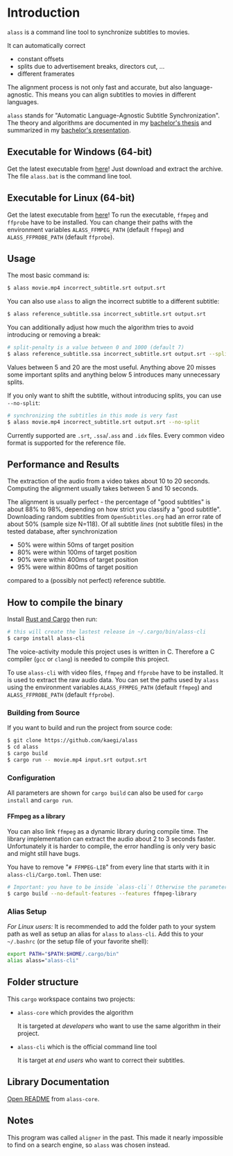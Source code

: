# Introduction

`alass` is a command line tool to synchronize subtitles to movies.

It can automatically correct

 - constant offsets
 - splits due to advertisement breaks, directors cut, ...
 - different framerates

The alignment process is not only fast and
accurate, but also language-agnostic. This means
you can align subtitles to movies in different
languages.

`alass` stands for  "Automatic Language-Agnostic Subtitle Synchronization". The theory and algorithms
are documented in my [bachelor's thesis](documentation/thesis.pdf)
and summarized in my [bachelor's presentation](documentation/slides.pdf).


## Executable for Windows (64-bit)

Get the latest executable from [here](https://github.com/kaegi/alass/releases)! Just download and extract the archive. The file `alass.bat` is the command line tool.

## Executable for Linux (64-bit)

Get the latest executable from [here](https://github.com/kaegi/alass/releases)! To run the executable, `ffmpeg` and
`ffprobe` have to be installed.
You can change their paths with the environment variables
`ALASS_FFMPEG_PATH` (default `ffmpeg`) and `ALASS_FFPROBE_PATH` (default `ffprobe`). 

## Usage

The most basic command is:

```bash
$ alass movie.mp4 incorrect_subtitle.srt output.srt
```

You can also use `alass` to align the incorrect subtitle to a different subtitle:

```bash
$ alass reference_subtitle.ssa incorrect_subtitle.srt output.srt
```

You can additionally adjust how much the algorithm tries to avoid introducing or removing a break:

```bash
# split-penalty is a value between 0 and 1000 (default 7)
$ alass reference_subtitle.ssa incorrect_subtitle.srt output.srt --split-penalty 10
```

Values between 5 and 20 are the most useful. Anything above 20 misses some important splits and anything below 5 introduces many unnecessary splits.

If you only want to shift the subtitle, without introducing splits, you can use `--no-split`:

```bash
# synchronizing the subtitles in this mode is very fast
$ alass movie.mp4 incorrect_subtitle.srt output.srt --no-split
```

Currently supported are `.srt`, `.ssa`/`.ass` and `.idx` files. Every common video format is supported for the reference file.


## Performance and Results

The extraction of the audio from a video takes about 10 to 20 seconds. Computing the alignment usually takes between 5 and 10 seconds.

The alignment is usually perfect -
the percentage of "good subtitles" is about 88% to 98%, depending on how strict you classify a "good subtitle".
Downloading random subtitles
from `OpenSubtitles.org` had an error rate of about 50%
(sample size N=118).
Of all subtitle _lines_ (not subtitle files) in the tested database,
after synchronization

 - 50% were within 50ms of target position
 - 80% were within 100ms of target position
 - 90% were within 400ms of target position
 - 95% were within 800ms of target position

compared to a (possibly not perfect) reference subtitle.

## How to compile the binary

Install [Rust and Cargo](https://www.rust-lang.org/en-US/install.html) then run:

```bash
# this will create the lastest release in ~/.cargo/bin/alass-cli
$ cargo install alass-cli
```


The voice-activity module this project uses is written in C. Therefore a C compiler (`gcc` or `clang`) is needed to compile this project.

To use `alass-cli` with video files, `ffmpeg` and `ffprobe` have to be installed. It is used to extract the raw audio data. You can set the paths used by `alass` using the environment variables `ALASS_FFMPEG_PATH` (default `ffmpeg`) and `ALASS_FFPROBE_PATH` (default `ffprobe`). 

### Building from Source 

If you want to build and run the project from source code:

```bash
$ git clone https://github.com/kaegi/alass
$ cd alass
$ cargo build
$ cargo run -- movie.mp4 input.srt output.srt
```

### Configuration

All parameters are shown for `cargo build` can also be used for `cargo install` and `cargo run`.

#### FFmpeg as a library

You can also link `ffmpeg` as a dynamic library during compile time. The library implementation can extract the audio about 2 to 3 seconds faster. Unfortunately it is harder to compile, the error handling is only very basic and might still have bugs.

You have to remove "`# FFMPEG-LIB`" from every line that starts with it in `alass-cli/Cargo.toml`. Then use:

```bash
# Important: you have to be inside `alass-cli`! Otherwise the parameters get ignored.
$ cargo build --no-default-features --features ffmpeg-library
```


### Alias Setup

*For Linux users:* It is recommended to add the folder path to your system path as well as setup an alias for `alass` to `alass-cli`. Add this to your `~/.bashrc` (or the setup file of your favorite shell):

```bash
export PATH="$PATH:$HOME/.cargo/bin"
alias alass="alass-cli"
```

## Folder structure

This `cargo` workspace contains two projects:

  - `alass-core` which provides the algorithm
  
    It is targeted at *developers* who want to use the same algorithm in their project.

  - `alass-cli` which is the official command line tool

    It is target at *end users* who want to correct their subtitles.

## Library Documentation

[Open README](./alass-core/README.md) from `alass-core`.

## Notes

This program was called `aligner` in the past. This made it nearly impossible to find on a search engine, so `alass` was chosen instead.
